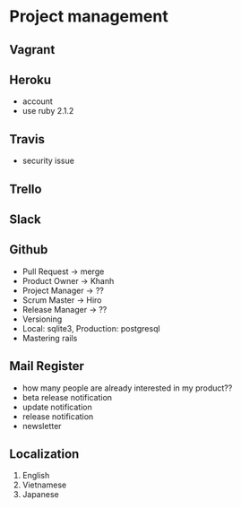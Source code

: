 Project management
===================

Vagrant
-------------

Heroku
-------------

  - account
  - use ruby 2.1.2

Travis
-------------

  - security issue

Trello
-------------

Slack
-------------

Github
-------------

  - Pull Request -> merge
  - Product Owner -> Khanh
  - Project Manager -> ??
  - Scrum Master -> Hiro
  - Release Manager -> ??
  - Versioning
  - Local: sqlite3, Production: postgresql
  - Mastering rails

Mail Register
---------------

  - how many people are already interested in my product??
  - beta release notification
  - update notification
  - release notification
  - newsletter

Localization
---------------

  1. English
  2. Vietnamese
  3. Japanese
